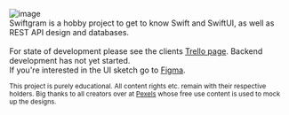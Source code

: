 ![image](https://user-images.githubusercontent.com/48943807/191544803-817105a1-8529-42cd-9aad-0842af3fb3ba.png)</br>
Swiftgram is a hobby project to get to know Swift and SwiftUI, as well as REST API design and databases.
</br><br/>
For state of development please see the clients [Trello page](https://trello.com/b/EXcVFmkn/swiftgram-client). Backend development has not yet started.<br/>
If you're interested in the UI sketch go to [Figma](https://www.figma.com/proto/aojSAyqTbrkbcIo2SFdRvZ/Swiftgram).


<sub>This project is purely educational.
All content rights etc. remain with their respective holders. Big thanks to all creators over at [Pexels](https://www.pexels.com) whose free use content is used to mock up the designs.